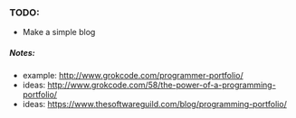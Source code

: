 ### TODO:
- Make a simple blog

##### Notes:
- example: http://www.grokcode.com/programmer-portfolio/
- ideas: http://www.grokcode.com/58/the-power-of-a-programming-portfolio/
- ideas: https://www.thesoftwareguild.com/blog/programming-portfolio/
